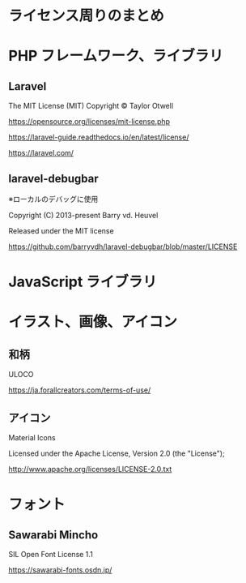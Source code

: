 # ライセンス周りのまとめ

# PHP フレームワーク、ライブラリ

## Laravel

The MIT License (MIT) Copyright © Taylor Otwell

https://opensource.org/licenses/mit-license.php

https://laravel-guide.readthedocs.io/en/latest/license/

https://laravel.com/

## laravel-debugbar

※ローカルのデバッグに使用

Copyright (C) 2013-present Barry vd. Heuvel

Released under the MIT license

https://github.com/barryvdh/laravel-debugbar/blob/master/LICENSE

# JavaScript ライブラリ

# イラスト、画像、アイコン

## 和柄

ULOCO

https://ja.forallcreators.com/terms-of-use/

## アイコン

Material Icons

Licensed under the Apache License, Version 2.0 (the "License");

http://www.apache.org/licenses/LICENSE-2.0.txt

# フォント

## Sawarabi Mincho

SIL Open Font License 1.1

https://sawarabi-fonts.osdn.jp/
